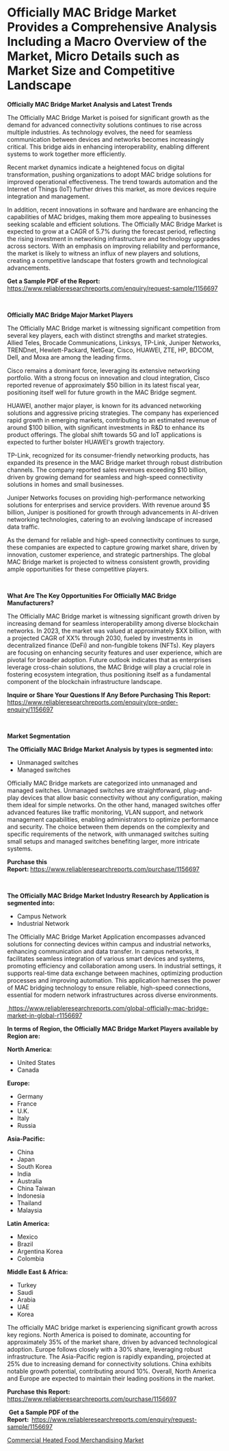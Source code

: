<p><h1>Officially MAC Bridge Market Provides a Comprehensive Analysis Including a Macro Overview of the Market, Micro Details such as Market Size and Competitive Landscape</h1></p><p><strong>Officially MAC Bridge Market Analysis and Latest Trends</strong></p>
<p><p>The Officially MAC Bridge Market is poised for significant growth as the demand for advanced connectivity solutions continues to rise across multiple industries. As technology evolves, the need for seamless communication between devices and networks becomes increasingly critical. This bridge aids in enhancing interoperability, enabling different systems to work together more efficiently.</p><p>Recent market dynamics indicate a heightened focus on digital transformation, pushing organizations to adopt MAC bridge solutions for improved operational effectiveness. The trend towards automation and the Internet of Things (IoT) further drives this market, as more devices require integration and management.</p><p>In addition, recent innovations in software and hardware are enhancing the capabilities of MAC bridges, making them more appealing to businesses seeking scalable and efficient solutions. The Officially MAC Bridge Market is expected to grow at a CAGR of 5.7% during the forecast period, reflecting the rising investment in networking infrastructure and technology upgrades across sectors. With an emphasis on improving reliability and performance, the market is likely to witness an influx of new players and solutions, creating a competitive landscape that fosters growth and technological advancements.</p></p>
<p><strong>Get a Sample PDF of the Report:&nbsp;</strong> <a href="https://www.reliableresearchreports.com/enquiry/request-sample/1156697?utm_campaign=2251&utm_medium=2&utm_source=Github&utm_content=ia&utm_term=21032025&utm_id=officially-mac-bridge">https://www.reliableresearchreports.com/enquiry/request-sample/1156697</a></p>
<p>&nbsp;</p>
<p><strong>Officially MAC Bridge Major Market Players</strong></p>
<p><p>The Officially MAC Bridge market is witnessing significant competition from several key players, each with distinct strengths and market strategies. Allied Teles, Brocade Communications, Linksys, TP-Link, Juniper Networks, TRENDnet, Hewlett-Packard, NetGear, Cisco, HUAWEI, ZTE, HP, BDCOM, Dell, and Moxa are among the leading firms.</p><p>Cisco remains a dominant force, leveraging its extensive networking portfolio. With a strong focus on innovation and cloud integration, Cisco reported revenue of approximately $50 billion in its latest fiscal year, positioning itself well for future growth in the MAC Bridge segment.</p><p>HUAWEI, another major player, is known for its advanced networking solutions and aggressive pricing strategies. The company has experienced rapid growth in emerging markets, contributing to an estimated revenue of around $100 billion, with significant investments in R&D to enhance its product offerings. The global shift towards 5G and IoT applications is expected to further bolster HUAWEI's growth trajectory.</p><p>TP-Link, recognized for its consumer-friendly networking products, has expanded its presence in the MAC Bridge market through robust distribution channels. The company reported sales revenues exceeding $10 billion, driven by growing demand for seamless and high-speed connectivity solutions in homes and small businesses.</p><p>Juniper Networks focuses on providing high-performance networking solutions for enterprises and service providers. With revenue around $5 billion, Juniper is positioned for growth through advancements in AI-driven networking technologies, catering to an evolving landscape of increased data traffic.</p><p>As the demand for reliable and high-speed connectivity continues to surge, these companies are expected to capture growing market share, driven by innovation, customer experience, and strategic partnerships. The global MAC Bridge market is projected to witness consistent growth, providing ample opportunities for these competitive players.</p></p>
<p>&nbsp;</p>
<p><strong>What Are The Key Opportunities For Officially MAC Bridge Manufacturers?</strong></p>
<p><p>The Officially MAC Bridge market is witnessing significant growth driven by increasing demand for seamless interoperability among diverse blockchain networks. In 2023, the market was valued at approximately $XX billion, with a projected CAGR of XX% through 2030, fueled by investments in decentralized finance (DeFi) and non-fungible tokens (NFTs). Key players are focusing on enhancing security features and user experience, which are pivotal for broader adoption. Future outlook indicates that as enterprises leverage cross-chain solutions, the MAC Bridge will play a crucial role in fostering ecosystem integration, thus positioning itself as a fundamental component of the blockchain infrastructure landscape.</p></p>
<p><strong>Inquire or Share Your Questions If Any Before Purchasing This Report:</strong> <a href="https://www.reliableresearchreports.com/enquiry/pre-order-enquiry/1156697?utm_campaign=2251&utm_medium=2&utm_source=Github&utm_content=ia&utm_term=21032025&utm_id=officially-mac-bridge">https://www.reliableresearchreports.com/enquiry/pre-order-enquiry/1156697</a></p>
<p>&nbsp;</p>
<p><strong>Market Segmentation</strong></p>
<p><strong>The Officially MAC Bridge Market Analysis by types is segmented into:</strong></p>
<p><ul><li>Unmanaged switches</li><li>Managed switches</li></ul></p>
<p><p>Officially MAC Bridge markets are categorized into unmanaged and managed switches. Unmanaged switches are straightforward, plug-and-play devices that allow basic connectivity without any configuration, making them ideal for simple networks. On the other hand, managed switches offer advanced features like traffic monitoring, VLAN support, and network management capabilities, enabling administrators to optimize performance and security. The choice between them depends on the complexity and specific requirements of the network, with unmanaged switches suiting small setups and managed switches benefiting larger, more intricate systems.</p></p>
<p><strong>Purchase this Report:&nbsp;</strong><a href="https://www.reliableresearchreports.com/purchase/1156697?utm_campaign=2251&utm_medium=2&utm_source=Github&utm_content=ia&utm_term=21032025&utm_id=officially-mac-bridge">https://www.reliableresearchreports.com/purchase/1156697</a></p>
<p>&nbsp;</p>
<p><strong>The Officially MAC Bridge Market Industry Research by Application is segmented into:</strong></p>
<p><ul><li>Campus Network</li><li>Industrial Network</li></ul></p>
<p><p>The Officially MAC Bridge Market Application encompasses advanced solutions for connecting devices within campus and industrial networks, enhancing communication and data transfer. In campus networks, it facilitates seamless integration of various smart devices and systems, promoting efficiency and collaboration among users. In industrial settings, it supports real-time data exchange between machines, optimizing production processes and improving automation. This application harnesses the power of MAC bridging technology to ensure reliable, high-speed connections, essential for modern network infrastructures across diverse environments.</p></p>
<p><a href="https://www.reliableresearchreports.com/global-officially-mac-bridge-market-in-global-r1156697?utm_campaign=2251&utm_medium=2&utm_source=Github&utm_content=ia&utm_term=21032025&utm_id=officially-mac-bridge">&nbsp;https://www.reliableresearchreports.com/global-officially-mac-bridge-market-in-global-r1156697</a></p>
<p><strong>In terms of Region, the Officially MAC Bridge Market Players available by Region are:</strong></p>
<p>
    <p> <strong> North America: </strong>
        <ul>
            <li>United States</li>
            <li>Canada</li>
        </ul>
        </p> 
    <p> <strong> Europe: </strong>
        <ul>
            <li>Germany</li>
            <li>France</li>
            <li>U.K.</li>
            <li>Italy</li>
            <li>Russia</li>
        </ul>
        </p> 
    <p> <strong> Asia-Pacific: </strong>
        <ul>
            <li>China</li>
            <li>Japan</li>
            <li>South Korea</li>
            <li>India</li>
            <li>Australia</li>
            <li>China Taiwan</li>
            <li>Indonesia</li>
            <li>Thailand</li>
            <li>Malaysia</li>
        </ul>
        </p> 
    <p> <strong> Latin America: </strong>
        <ul>
            <li>Mexico</li>
            <li>Brazil</li>
            <li>Argentina Korea</li>
            <li>Colombia</li>
        </ul>
        </p> 
    <p> <strong> Middle East & Africa: </strong>
        <ul>
            <li>Turkey</li>
            <li>Saudi</li>
            <li>Arabia</li>
            <li>UAE</li>
            <li>Korea</li>
        </ul>
    </p>
    </p>
<p><p>The officially MAC bridge market is experiencing significant growth across key regions. North America is poised to dominate, accounting for approximately 35% of the market share, driven by advanced technological adoption. Europe follows closely with a 30% share, leveraging robust infrastructure. The Asia-Pacific region is rapidly expanding, projected at 25% due to increasing demand for connectivity solutions. China exhibits notable growth potential, contributing around 10%. Overall, North America and Europe are expected to maintain their leading positions in the market.</p></p>
<p><strong>Purchase this Report: </strong><a href="https://www.reliableresearchreports.com/purchase/1156697?utm_campaign=2251&utm_medium=2&utm_source=Github&utm_content=ia&utm_term=21032025&utm_id=officially-mac-bridge">https://www.reliableresearchreports.com/purchase/1156697</a></p>
<p>&nbsp;<strong>Get a Sample PDF of the Report:&nbsp;&nbsp;</strong><a href="https://www.reliableresearchreports.com/enquiry/request-sample/1156697?utm_campaign=2251&utm_medium=2&utm_source=Github&utm_content=ia&utm_term=21032025&utm_id=officially-mac-bridge">https://www.reliableresearchreports.com/enquiry/request-sample/1156697</a></p>
<p><strong></strong></p>
<p><p><a href="https://github.com/AngelaWalsh696/Market-Research-Report-List-2/blob/main/commercial-heated-food-merchandising-market.md?utm_campaign=2251&utm_medium=2&utm_source=Github&utm_content=ia&utm_term=21032025&utm_id=officially-mac-bridge">Commercial Heated Food Merchandising Market</a></p></p>